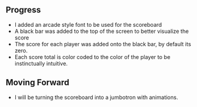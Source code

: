 ## Progress
- I added an arcade style font to be used for the scoreboard
- A black bar was added to the top of the screen to better visualize the score
- The score for each player was added onto the black bar, by default its zero.
- Each score total is color coded to the color of the player to be instinctually intuitive.

## Moving Forward
- I will be turning the scoreboard into a jumbotron with animations.
